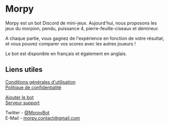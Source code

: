 # Morpy

Morpy est un bot Discord de mini-jeux. Aujourd'hui, nous proposons les jeux du morpion, pendu, puissance 4, pierre-feuille-ciseaux et démineur.

A chaque partie, vous gagnez de l'expérience en fonction de votre résultat, et vous pouvez comparer vos scores avec les autres joueurs !

Le bot est disponible en français et également en anglais.

## Liens utiles

[Conditions générales d'utilisation](/conditions.md)<br>
[Politique de confidentialité](/confidentialite.md)

[Ajouter le bot](https://discord.com/oauth2/authorize?client_id=627499643407958030&scope=bot+applications.commands&permissions=847040)<br>
[Serveur support](https://discord.com/invite/qwrSNe3)

Twitter - [@MorpyBot](https://twitter.com/MorpyBot)<br>
E-Mail - [morpy.contact@gmail.com](mailto:morpy.contact@gmail.com)

